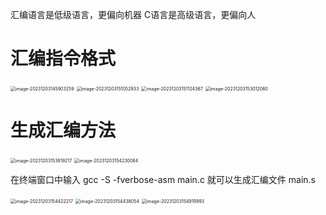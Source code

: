 汇编语言是低级语言，更偏向机器
C语言是高级语言，更偏向人

# 汇编指令格式

<img src="/Users/yuebinghui/Documents/program/github/note/images/image-20231203145903259.png" alt="image-20231203145903259" style="zoom:50%;" />

<img src="/Users/yuebinghui/Documents/program/github/note/images/image-20231203151052933.png" alt="image-20231203151052933" style="zoom:50%;" />

<img src="/Users/yuebinghui/Documents/program/github/note/images/image-20231203151124367.png" alt="image-20231203151124367" style="zoom:50%;" />

<img src="/Users/yuebinghui/Documents/program/github/note/images/image-20231203153012060.png" alt="image-20231203153012060" style="zoom:50%;" />

# 生成汇编方法

<img src="/Users/yuebinghui/Documents/program/github/note/images/image-20231203153819217.png" alt="image-20231203153819217" style="zoom:50%;" />

<img src="/Users/yuebinghui/Documents/program/github/note/images/image-20231203154230084.png" alt="image-20231203154230084" style="zoom:50%;" />

在终端窗口中输入 gcc -S -fverbose-asm main.c 就可以生成汇编文件 main.s

<img src="/Users/yuebinghui/Documents/program/github/note/images/image-20231203154422217.png" alt="image-20231203154422217" style="zoom:50%;" />

<img src="/Users/yuebinghui/Documents/program/github/note/images/image-20231203154438054.png" alt="image-20231203154438054" style="zoom:50%;" />

<img src="/Users/yuebinghui/Documents/program/github/note/images/image-20231203154919993.png" alt="image-20231203154919993" style="zoom:50%;" />